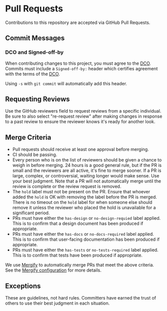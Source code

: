 # Pull Requests

Contributions to this repository are accepted via GitHub Pull Requests.

## Commit Messages

### DCO and Signed-off-by

When contributing changes to this project, you must agree to the [DCO](https://github.com/nexodus-io/nexodus/blob/main/DCO).
Commits must include a `Signed-off-by:` header which certifies agreement with
the terms of the [DCO](https://github.com/nexodus-io/nexodus/blob/main/DCO).

Using `-s` with `git commit` will automatically add this header.

## Requesting Reviews

Use the GitHub reviewers field to request reviews from a specific individual. Be sure to also select "re-request review" after making changes in response to a past review to ensure the reviewer knows it's ready for another look.

## Merge Criteria

* Pull requests should receive at least one approval before merging.
* CI should be passing.
* Every person who is on the list of reviewers should be given a chance to weigh in before merging. 24 hours is a good general rule, but if the PR is small and the reviewers are all active, it's fine to merge sooner. If a PR is large, complex, or controversial, waiting longer would make sense. Use your best judgment. Note that a PR will not automatically merge until the review is complete or the review request is removed.
* The `hold` label must not be present on the PR. Ensure that whoever added the `hold` is OK with removing the label before the PR is merged. There is no timeout on the `hold` label for when someone else should remove it unless the reviewer who placed the hold is unavailable for a significant period.
* PRs must have either the `has-design` or `no-design-requied` label applied. This is to confirm that a design document has been produced if appropriate.
* PRs must have either the `has-docs` or `no-docs-required` label applied. This is to confirm that user-facing documentation has been produced if appropriate.
* PRs must have either the `has-tests` or `no-tests-required` label applied. This is to confirm that tests have been produced if appropriate.

We use [Mergify](https://mergify.io/) to automatically merge PRs that meet the above criteria. See the [Mergify configuration](https://github.com/nexodus-io/nexodus/blob/main/.github/mergify.yml) for more details.

## Exceptions

These are guidelines, not hard rules. Committers have earned the trust of others to use their best judgment in each situation.
